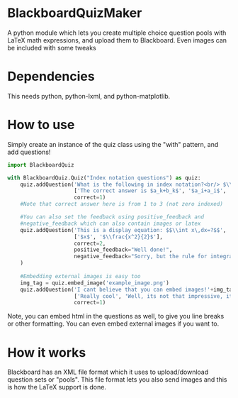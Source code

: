 # BlackboardQuizMaker
A python module which lets you create multiple choice question pools with LaTeX math expressions, and upload them to Blackboard. Even images can be included with some tweaks

# Dependencies
This needs python, python-lxml, and python-matplotlib.

# How to use
Simply create an instance of the quiz class using the "with" pattern, and add questions!
```python
import BlackboardQuiz

with BlackboardQuiz.Quiz("Index notation questions") as quiz:
    quiz.addQuestion('What is the following in index notation?<br/> $\\vec{a}+\\vec{b}$',
                     ['The correct answer is $a_k+b_k$', '$a_i+a_i$', '$a_i+b_j$'],
                     correct=1)
    #Note that correct answer here is from 1 to 3 (not zero indexed)

    #You can also set the feedback using positive_feedback and
    #negative_feedback which can also contain images or latex
    quiz.addQuestion('This is a display equation: $$\\int x\,dx=?$$',
                     ['$x$', '$\\frac{x^2}{2}$'],
                     correct=2,
                     positive_feedback="Well done!",
                     negative_feedback="Sorry, but the rule for integration is $\\int x^n\\,dx=\\frac{x^{n+1}}{n+1}$ for $n\\neq -1$"
    )
    
    #Embedding external images is easy too
    img_tag = quiz.embed_image('example_image.png')    
    quiz.addQuestion('I cant believe that you can embed images!'+img_tag+' Cool huh?',
                     ['Really cool', 'Well, its not that impressive, its basic functionality', 'Blackboard sucks'],
                     correct=1)
```
Note, you can embed html in the questions as well, to give you line breaks or other formatting. You can even embed external images if you want to.
# How it works
Blackboard has an XML file format which it uses to upload/download question sets or "pools". This file format lets you also send images and this is how the LaTeX support is done. 
